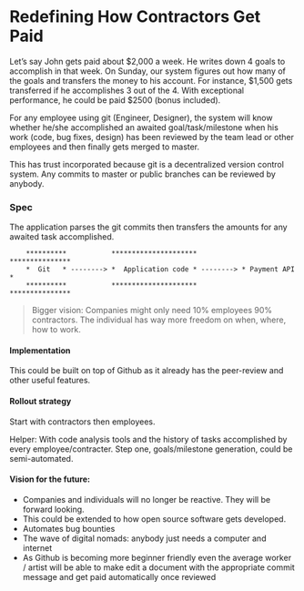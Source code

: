 # Redefining How Contractors Get Paid

Let’s say John gets paid about $2,000 a week. He writes down 4 goals to accomplish in that week. On Sunday, our system figures out how many of the goals and transfers the money to his account. For instance, $1,500 gets transferred if he accomplishes 3 out of the 4. With exceptional performance, he could be paid $2500 (bonus included).

For any employee using git (Engineer, Designer), the system will know whether he/she accomplished an awaited goal/task/milestone when his work (code, bug fixes, design) has been reviewed by the team lead or other employees and then finally gets merged to master.

This has trust incorporated because git is a decentralized version control system. Any commits to master or public branches can be reviewed by anybody.

### Spec

The application parses the git commits then transfers the amounts for any awaited task accomplished.

```
    **********           *********************           ***************
    *  Git   * --------> *  Application code * --------> * Payment API *
    **********           *********************           ***************
```

> Bigger vision: Companies might only need 10% employees 90% contractors. The individual has way more freedom on when, where, how to work.

#### Implementation

This could be built on top of Github as it already has the peer-review and other useful features.

#### Rollout strategy

Start with contractors then employees.

Helper: With code analysis tools and the history of tasks accomplished by every employee/contracter. Step one, goals/milestone generation, could be semi-automated.

#### Vision for the future:
- Companies and individuals will no longer be reactive. They will be forward looking.
- This could be extended to how open source software gets developed.
- Automates bug bounties
- The wave of digital nomads: anybody just needs a computer and internet
- As Github is becoming more beginner friendly even the average worker / artist will be able to make edit a document with the appropriate commit message and get paid automatically once reviewed